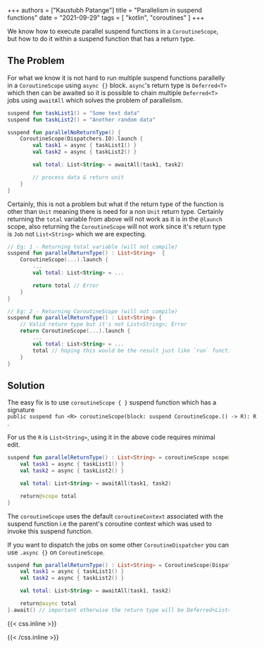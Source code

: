 +++
authors = ["Kaustubh Patange"]
title = "Parallelism in suspend functions"
date = "2021-09-29"
tags = [
    "kotlin", "coroutines"
]
+++

We know how to execute parallel suspend functions in a `CoroutineScope`, but how to do it within a suspend function that has a return type.

<!--more-->

## The Problem

For what we know it is not hard to run multiple suspend functions parallelly in a `CoroutineScope` using `async {}` block. `async`'s return type is `Deferred<T>` which then can be awaited so it is possible to chain multiple `Deferred<T>` jobs using `awaitAll` which solves the problem of parallelism.

```kotlin
suspend fun taskList1() = "Some text data"
suspend fun taskList2() = "Another random data"

suspend fun parallelNoReturnType() {
    CoroutineScope(Dispatchers.IO).launch {
        val task1 = async { taskList1() }
        val task2 = async { taskList2() }

        val total: List<String> = awaitAll(task1, task2)

        // process data & return unit
    }
}
```

Certainly, this is not a problem but what if the return type of the function is other than `Unit` meaning there is need for a non `Unit` return type. Certainly returning the `total` variable from above will not work as it is in the `@launch` scope, also returning the `CoroutineScope` will not work since it's return type is `Job` not `List<String>` which we are expecting.

```kotlin
// Eg: 1 - Returning total variable (will not compile)
suspend fun parallelReturnType() : List<String>  {
    CoroutineScope(...).launch {
        ...
        val total: List<String> = ...

        return total // Error
    }
}

// Eg: 2 - Returning CoroutineScope (will not compile)
suspend fun parallelReturnType() : List<String> {
    // Valid return type but it's not List<String>; Error
    return CoroutineScope(...).launch {
        ...
        val total: List<String> = ...
        total // hoping this would be the result just like `run` function
    }
}
```

## Solution

The easy fix is to use `coroutineScope { }` suspend function which has a signature `public suspend fun <R> coroutineScope(block: suspend CoroutineScope.() -> R): R`.

For us the `R` is `List<String>`, using it in the above code requires minimal edit.

```kotlin
suspend fun parallelReturnType() : List<String> = coroutineScope scope@{
    val task1 = async { taskList1() }
    val task2 = async { taskList2() }

    val total: List<String> = awaitAll(task1, task2)

    return@scope total
}
```

The `coroutineScope` uses the default `coroutineContext` associated with the suspend function i.e the parent's coroutine context which was used to invoke this suspend function.

If you want to dispatch the jobs on some other `CoroutineDispatcher` you can use `.async {}` on `CoroutineScope`.

```kotlin
suspend fun parallelReturnType() : List<String> = CoroutineScope(Dispatchers.Default).async {
    val task1 = async { taskList1() }
    val task2 = async { taskList2() }

    val total: List<String> = awaitAll(task1, task2)

    return@async total
}.await() // important otherwise the return type will be Deferred<List<String>>
```

{{< css.inline >}}

<style>
    pre code, pre, code {
        white-space: pre !important;
        overflow-x: auto !important;
        word-break: keep-all !important;
        word-wrap: initial !important;
    }
    .article {
        text-align: start;
    } 
</style>

{{< /css.inline >}}
